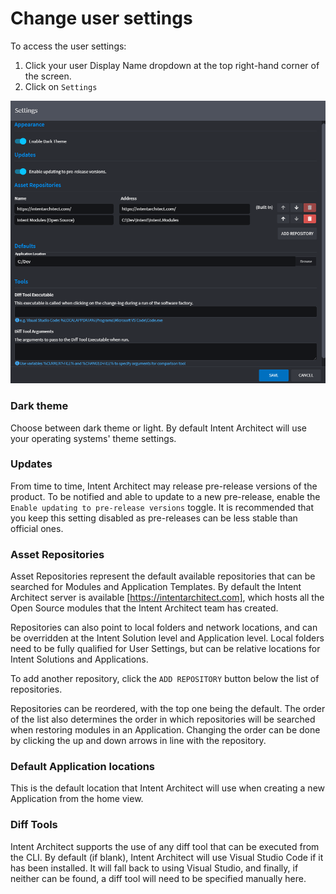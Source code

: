 # Change user settings
To access the user settings:
1. Click your user Display Name dropdown at the top 
right-hand corner of the screen.
2. Click on `Settings`

![User Settings](images/user-settings.png)
### Dark theme
Choose between dark theme or light. By default Intent Architect will use your operating systems' theme settings.

### Updates
From time to time, Intent Architect may release pre-release versions of the product. To be notified and able to update to a new pre-release, enable the `Enable updating to pre-release versions` toggle. It is recommended that you keep this setting disabled as pre-releases can be less stable than official ones. 

### Asset Repositories
Asset Repositories represent the default available repositories that can be searched for Modules and Application Templates. By default the Intent Architect server is available [https://intentarchitect.com], which hosts all the Open Source modules that the Intent Architect team has created.

Repositories can also point to local folders and network locations, and can be overridden at the Intent Solution level and Application level. Local folders need to be fully qualified for User Settings, but can be relative locations for Intent Solutions and Applications.

To add another repository, click the `ADD REPOSITORY` button below the list of repositories.

Repositories can be reordered, with the top one being the default. The order of the list also determines the order in which repositories will be searched when restoring modules in an Application. Changing the order can be done by clicking the up and down arrows in line with the repository.

### Default Application locations
This is the default location that Intent Architect will use when creating a new Application from the home view.

### Diff Tools
Intent Architect supports the use of any diff tool that can be executed from the CLI. By default (if blank), Intent Architect will use Visual Studio Code if it has been installed. It will fall back to using Visual Studio, and finally, if neither can be found, a diff tool will need to be specified manually here.